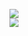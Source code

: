 [![](https://img.shields.io/badge/Made%20With-Github%20Spray-lightgrey.svg?style=for-the-badge&logo=github)](https://github.com/Annihil/github-spray#1638)  
[![](https://i.imgur.com/2DrTn0Z.gif)](https://github.com/Annihil/github-spray)